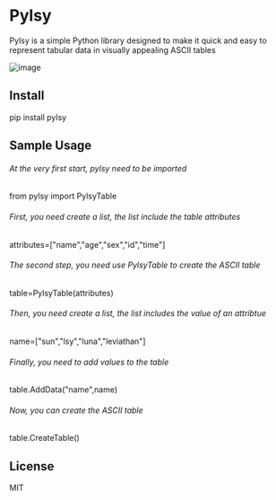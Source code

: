 #  Pylsy

Pylsy is a simple Python library designed to make it quick and easy to represent tabular data in visually appealing ASCII tables

 ![image](https://github.com/Leviathan1995/Pylsy/raw/master/span.png)
 

<h2>Install</h2>
       pip install pylsy

<h2>Sample Usage</h2>
<h6>At the very first start, pylsy need to be imported</h6>
       from pylsy import PylsyTable
<h6>First, you need create a list, the list include the table attributes</h6>
       attributes=["name","age","sex","id","time"]
<h6>The second step, you need use PylsyTable to create the ASCII table </h6>
       table=PylsyTable(attributes)
<h6>Then, you need create a list, the list includes the value of an attribtue</h6>
       name=["sun","lsy","luna","leviathan"]
<h6>Finally, you need to add values to the table </h6>
       table.AddData("name",name)
<h6>Now, you can create the ASCII table</h6>
       table.CreateTable()
           
<h2>License</h2>
       MIT




